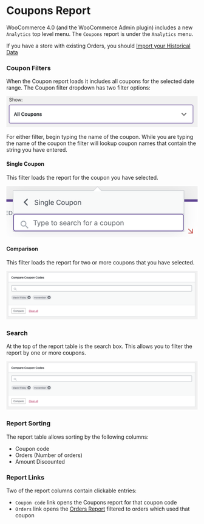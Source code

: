 # Coupons Report

WooCommerce 4.0 (and the WooCommerce Admin plugin) includes a new `Analytics` top level menu. The `Coupons` report is under the `Analytics` menu.

If you have a store with existing Orders, you should [Import your Historical Data](analytics-historical-data-import.md)

### Coupon Filters

When the Coupon report loads it includes all coupons for the selected date range. The Coupon filter dropdown has two filter options:

![Coupon Filter](images/analytics-coupons-report-coupon-filter.png)

For either filter, begin typing the name of the coupon. While you are typing the name of the coupon the filter will lookup coupon names that contain the string you have entered. 

#### Single Coupon

This filter loads the report for the coupon you have selected.

![Coupon Filter](images/analytics-coupons-report-coupon-single.png)

#### Comparison

This filter loads the report for two or more coupons that you have selected.

![Coupon Filter](images/analytics-coupons-report-coupon-compare.png)

### Search

At the top of the report table is the search box. This allows you to filter the report by one or more coupons.

![Coupon Filter](images/analytics-coupons-report-coupon-compare.png)

### Report Sorting

The report table allows sorting by the following columns:

- Coupon code
- Orders (Number of orders)
- Amount Discounted

### Report Links

Two of the report columns contain clickable entries:

- `Coupon code` link opens the Coupons report for that coupon code
- `Orders` link opens the [Orders Report](analytics-orders-report.md) filtered to orders which used that coupon

